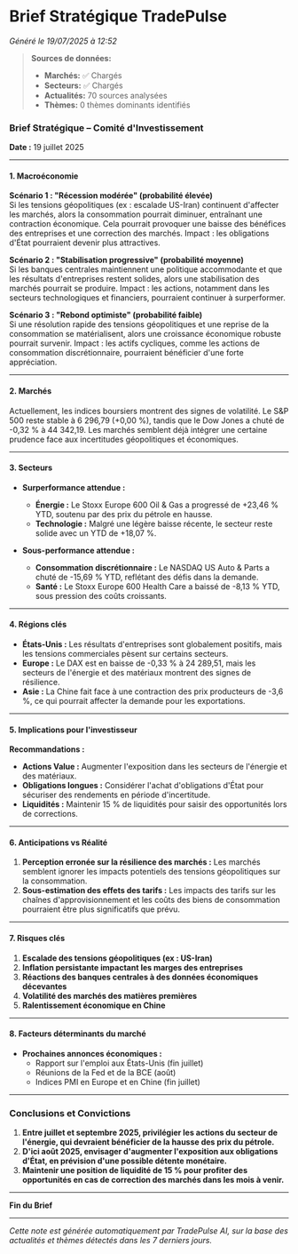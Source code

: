 # Brief Stratégique TradePulse

*Généré le 19/07/2025 à 12:52*

> **Sources de données:**
> - **Marchés:** ✅ Chargés
> - **Secteurs:** ✅ Chargés
> - **Actualités:** 70 sources analysées
> - **Thèmes:** 0 thèmes dominants identifiés

### Brief Stratégique – Comité d'Investissement

**Date :** 19 juillet 2025

---

#### 1. Macroéconomie

**Scénario 1 : "Récession modérée" (probabilité élevée)**  
Si les tensions géopolitiques (ex : escalade US-Iran) continuent d'affecter les marchés, alors la consommation pourrait diminuer, entraînant une contraction économique. Cela pourrait provoquer une baisse des bénéfices des entreprises et une correction des marchés. Impact : les obligations d'État pourraient devenir plus attractives.

**Scénario 2 : "Stabilisation progressive" (probabilité moyenne)**  
Si les banques centrales maintiennent une politique accommodante et que les résultats d'entreprises restent solides, alors une stabilisation des marchés pourrait se produire. Impact : les actions, notamment dans les secteurs technologiques et financiers, pourraient continuer à surperformer.

**Scénario 3 : "Rebond optimiste" (probabilité faible)**  
Si une résolution rapide des tensions géopolitiques et une reprise de la consommation se matérialisent, alors une croissance économique robuste pourrait survenir. Impact : les actifs cycliques, comme les actions de consommation discrétionnaire, pourraient bénéficier d'une forte appréciation.

---

#### 2. Marchés

Actuellement, les indices boursiers montrent des signes de volatilité. Le S&P 500 reste stable à 6 296,79 (+0,00 %), tandis que le Dow Jones a chuté de -0,32 % à 44 342,19. Les marchés semblent déjà intégrer une certaine prudence face aux incertitudes géopolitiques et économiques. 

---

#### 3. Secteurs

- **Surperformance attendue :**  
  - **Énergie :** Le Stoxx Europe 600 Oil & Gas a progressé de +23,46 % YTD, soutenu par des prix du pétrole en hausse.
  - **Technologie :** Malgré une légère baisse récente, le secteur reste solide avec un YTD de +18,07 %.

- **Sous-performance attendue :**  
  - **Consommation discrétionnaire :** Le NASDAQ US Auto & Parts a chuté de -15,69 % YTD, reflétant des défis dans la demande.
  - **Santé :** Le Stoxx Europe 600 Health Care a baissé de -8,13 % YTD, sous pression des coûts croissants.

---

#### 4. Régions clés

- **États-Unis :** Les résultats d'entreprises sont globalement positifs, mais les tensions commerciales pèsent sur certains secteurs.
- **Europe :** Le DAX est en baisse de -0,33 % à 24 289,51, mais les secteurs de l'énergie et des matériaux montrent des signes de résilience.
- **Asie :** La Chine fait face à une contraction des prix producteurs de -3,6 %, ce qui pourrait affecter la demande pour les exportations.

---

#### 5. Implications pour l'investisseur

**Recommandations :**  
- **Actions Value :** Augmenter l'exposition dans les secteurs de l'énergie et des matériaux.
- **Obligations longues :** Considérer l'achat d'obligations d'État pour sécuriser des rendements en période d'incertitude.
- **Liquidités :** Maintenir 15 % de liquidités pour saisir des opportunités lors de corrections.

---

#### 6. Anticipations vs Réalité

1. **Perception erronée sur la résilience des marchés :** Les marchés semblent ignorer les impacts potentiels des tensions géopolitiques sur la consommation.
2. **Sous-estimation des effets des tarifs :** Les impacts des tarifs sur les chaînes d'approvisionnement et les coûts des biens de consommation pourraient être plus significatifs que prévu.

---

#### 7. Risques clés

1. **Escalade des tensions géopolitiques (ex : US-Iran)**
2. **Inflation persistante impactant les marges des entreprises**
3. **Réactions des banques centrales à des données économiques décevantes**
4. **Volatilité des marchés des matières premières**
5. **Ralentissement économique en Chine**

---

#### 8. Facteurs déterminants du marché

- **Prochaines annonces économiques :** 
  - Rapport sur l'emploi aux États-Unis (fin juillet)
  - Réunions de la Fed et de la BCE (août)
  - Indices PMI en Europe et en Chine (fin juillet)

---

### Conclusions et Convictions

1. **Entre juillet et septembre 2025, privilégier les actions du secteur de l'énergie, qui devraient bénéficier de la hausse des prix du pétrole.**
2. **D'ici août 2025, envisager d'augmenter l'exposition aux obligations d'État, en prévision d'une possible détente monétaire.**
3. **Maintenir une position de liquidité de 15 % pour profiter des opportunités en cas de correction des marchés dans les mois à venir.**

--- 

**Fin du Brief**

---

*Cette note est générée automatiquement par TradePulse AI, sur la base des actualités et thèmes détectés dans les 7 derniers jours.*

